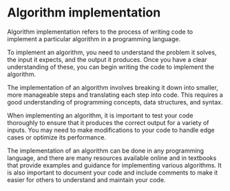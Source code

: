 # Algorithm implementation 
Algorithm implementation refers to the process of writing code to implement a particular algorithm in a programming language.

To implement an algorithm, you need to understand the problem it solves, the input it expects, and the output it produces. Once you have a clear understanding of these, you can begin writing the code to implement the algorithm.

The implementation of an algorithm involves breaking it down into smaller, more manageable steps and translating each step into code. This requires a good understanding of programming concepts, data structures, and syntax.

When implementing an algorithm, it is important to test your code thoroughly to ensure that it produces the correct output for a variety of inputs. You may need to make modifications to your code to handle edge cases or optimize its performance.

The implementation of an algorithm can be done in any programming language, and there are many resources available online and in textbooks that provide examples and guidance for implementing various algorithms. It is also important to document your code and include comments to make it easier for others to understand and maintain your code.

